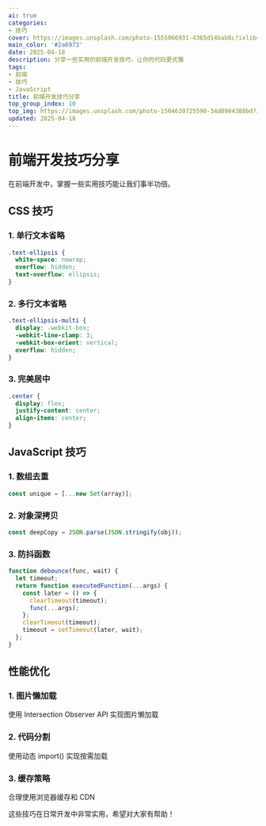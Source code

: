 ```yaml
---
ai: true
categories:
- 技巧
cover: https://images.unsplash.com/photo-1555066931-4365d14bab8c?ixlib=rb-4.0.3&auto=format&fit=crop&w=2070&q=80
main_color: '#2a6973'
date: 2025-04-18
description: 分享一些实用的前端开发技巧，让你的代码更优雅
tags:
- 前端
- 技巧
- JavaScript
title: 前端开发技巧分享
top_group_index: 10
top_img: https://images.unsplash.com/photo-1504639725590-34d0984388bd?ixlib=rb-4.0.3&auto=format&fit=crop&w=2074&q=80
updated: 2025-04-18
---
```


# 前端开发技巧分享

在前端开发中，掌握一些实用技巧能让我们事半功倍。

## CSS 技巧

### 1. 单行文本省略
```css
.text-ellipsis {
  white-space: nowrap;
  overflow: hidden;
  text-overflow: ellipsis;
}
```

### 2. 多行文本省略
```css
.text-ellipsis-multi {
  display: -webkit-box;
  -webkit-line-clamp: 3;
  -webkit-box-orient: vertical;
  overflow: hidden;
}
```

### 3. 完美居中
```css
.center {
  display: flex;
  justify-content: center;
  align-items: center;
}
```

## JavaScript 技巧

### 1. 数组去重
```javascript
const unique = [...new Set(array)];
```

### 2. 对象深拷贝
```javascript
const deepCopy = JSON.parse(JSON.stringify(obj));
```

### 3. 防抖函数
```javascript
function debounce(func, wait) {
  let timeout;
  return function executedFunction(...args) {
    const later = () => {
      clearTimeout(timeout);
      func(...args);
    };
    clearTimeout(timeout);
    timeout = setTimeout(later, wait);
  };
}
```

## 性能优化

### 1. 图片懒加载
使用 Intersection Observer API 实现图片懒加载

### 2. 代码分割
使用动态 import() 实现按需加载

### 3. 缓存策略
合理使用浏览器缓存和 CDN

这些技巧在日常开发中非常实用，希望对大家有帮助！
